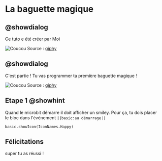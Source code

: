 # La baguette magique

## @showdialog 

Ce tuto e été créer par Moi 

![Coucou](https://i.giphy.com/media/v1.Y2lkPTc5MGI3NjExMG1jeGlsZGFzenIycXpmY2k2aW1zaW1kNWp0czBnN2t0bG1lejdzaCZlcD12MV9pbnRlcm5hbF9naWZfYnlfaWQmY3Q9Zw/FAFo1M7EC4gRZ4HETH/giphy.gif)
Source : [giphy](giphy.com)

## @showdialog 

C'est partie ! Tu vas programmer ta première baguette magique !

![Coucou](https://i.giphy.com/media/v1.Y2lkPTc5MGI3NjExZWI0cjhqY29kNmxsMmY1dnh4dm00NHpnbWJxbXpjZGpsZjBrajl2NCZlcD12MV9pbnRlcm5hbF9naWZfYnlfaWQmY3Q9Zw/6CovzgyTig7M4/giphy.gif)
Source : [giphy](giphy.com)

## Etape 1  @showhint

Quand le microbit démarre il doit afficher un smiley. Pour ça, tu dois placer 
le bloc  dans l'événement ``||basic:au démarrage||``

```blocks
basic.showIcon(IconNames.Happy)
```

## Félicitations

super tu as réussi !


